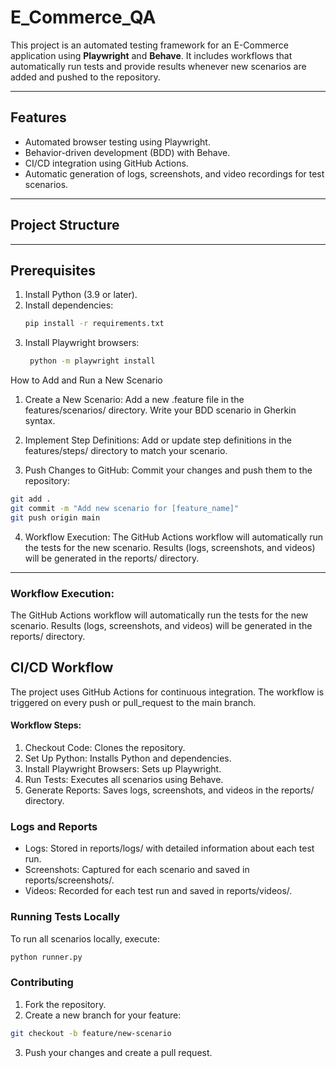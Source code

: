 # E_Commerce_QA

This project is an automated testing framework for an E-Commerce application using **Playwright** and **Behave**. It includes workflows that automatically run tests and provide results whenever new scenarios are added and pushed to the repository.

---

## Features
- Automated browser testing using Playwright.
- Behavior-driven development (BDD) with Behave.
- CI/CD integration using GitHub Actions.
- Automatic generation of logs, screenshots, and video recordings for test scenarios.

---

## Project Structure


---

## Prerequisites
1. Install Python (3.9 or later).
2. Install dependencies:
   ```bash
   pip install -r requirements.txt
   ```
3. Install Playwright browsers:
   ```bash
    python -m playwright install
   ```
   
How to Add and Run a New Scenario
1. Create a New Scenario:
Add a new .feature file in the features/scenarios/ directory.
Write your BDD scenario in Gherkin syntax.

2. Implement Step Definitions:
Add or update step definitions in the features/steps/ directory to match your scenario.

3. Push Changes to GitHub:
Commit your changes and push them to the repository:
```bash
git add .
git commit -m "Add new scenario for [feature_name]"
git push origin main
```

4. Workflow Execution:
The GitHub Actions workflow will automatically run the tests for the new scenario.
Results (logs, screenshots, and videos) will be generated in the reports/ directory.
<hr> 

### Workflow Execution:
The GitHub Actions workflow will automatically run the tests for the new scenario.
Results (logs, screenshots, and videos) will be generated in the reports/ directory.


## CI/CD Workflow
The project uses GitHub Actions for continuous integration. The workflow is triggered on every push or pull_request to the main branch.

#### Workflow Steps:
  1. Checkout Code: Clones the repository.
  2. Set Up Python: Installs Python and dependencies.
  3. Install Playwright Browsers: Sets up Playwright.
  4. Run Tests: Executes all scenarios using Behave.
  5. Generate Reports: Saves logs, screenshots, and videos in the reports/ directory.


### Logs and Reports
- Logs: Stored in reports/logs/ with detailed information about each test run.
- Screenshots: Captured for each scenario and saved in reports/screenshots/.
- Videos: Recorded for each test run and saved in reports/videos/.

### Running Tests Locally
To run all scenarios locally, execute:
```bash
python runner.py
```

### Contributing
1. Fork the repository.
2. Create a new branch for your feature:
```bash
git checkout -b feature/new-scenario
```
3. Push your changes and create a pull request.


